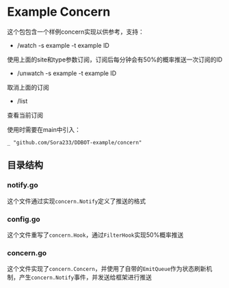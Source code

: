 # Example Concern

这个包包含一个样例concern实现以供参考，支持：

- /watch -s example -t example ID

使用上面的site和type参数订阅，订阅后每分钟会有50%的概率推送一次订阅的ID

- /unwatch -s example -t example ID

取消上面的订阅

- /list

查看当前订阅

使用时需要在main中引入：

```_ "github.com/Sora233/DDBOT-example/concern"```

## 目录结构

### notify.go

这个文件通过实现`concern.Notify`定义了推送的格式

### config.go

这个文件重写了`concern.Hook`，通过`FilterHook`实现50%概率推送

### concern.go

这个文件实现了`concern.Concern`，并使用了自带的`EmitQueue`作为状态刷新机制，产生`concern.Notify`事件，并发送给框架进行推送
